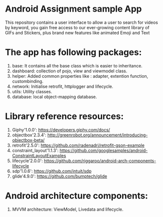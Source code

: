 
# Android Assignment sample App 

This repository contains a user interface to allow a user to search for videos by keyword, you gain free access to our ever-growing content library of GIFs and Stickers, plus brand new features like animated Emoji and Text

# The app has following packages:

1. base: It contains all the base class which is easier to inheritance.
2. dashboard: collection of pojo, view and viewmodel class.
3. helper: Added common properties like : adapter, extention function, custombinding.
4. network: Initialise retrofit, httplogger and lifecycle. 
5. utils: Utility classes.
6. database: local object-mapping database.

# Library reference resources:

1. Giphy'1.0.0': https://developers.giphy.com/docs/
2. objectbox'2.3.4': http://greenrobot.org/announcement/introducing-objectbox-beta/ 
3. retrofit'2.5.0': https://github.com/radenadri/retrofit-gson-example
4. constraint_layout'1.1.3': https://github.com/googlesamples/android-ConstraintLayoutExamples
5. lifecycle'2.0.0': https://github.com/riggaroo/android-arch-components-lifecycle
6. sdp'1.0.6': https://github.com/intuit/sdp 
7. glide'4.9.0': https://github.com/bumptech/glide

# Android architecture components:

1. MVVM architecture: ViewModel, Livedata and lifecycle. 

